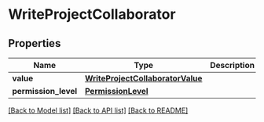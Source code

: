 # WriteProjectCollaborator

## Properties
Name | Type | Description | Notes
------------ | ------------- | ------------- | -------------
**value** | [**WriteProjectCollaboratorValue**](WriteProjectCollaboratorValue.md) |  | 
**permission_level** | [**PermissionLevel**](PermissionLevel.md) |  | 

[[Back to Model list]](../README.md#documentation-for-models) [[Back to API list]](../README.md#documentation-for-api-endpoints) [[Back to README]](../README.md)


